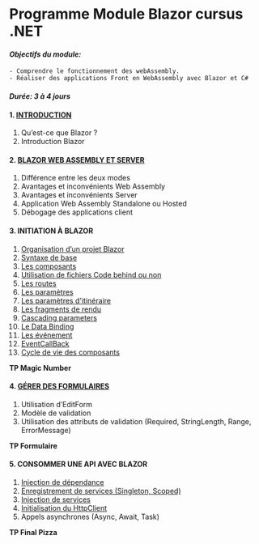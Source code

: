 # Programme Module Blazor cursus .NET
#### ***Objectifs du module:***
    - Comprendre le fonctionnement des webAssembly.
    - Réaliser des applications Front en WebAssembly avec Blazor et C#
#### ***Durée: 3 à 4 jours***
 
#### 1. [INTRODUCTION](https://learn.microsoft.com/fr-fr/aspnet/core/blazor/?view=aspnetcore-6.0)
1. Qu’est-ce que Blazor ?
2. Introduction Blazor
 
#### 2. [BLAZOR WEB ASSEMBLY ET SERVER](https://learn.microsoft.com/fr-fr/aspnet/core/blazor/hosting-models?view=aspnetcore-6.0)
1. Différence entre les deux modes
2. Avantages et inconvénients Web Assembly
3. Avantages et inconvénients Server
4. Application Web Assembly Standalone ou Hosted
5. Débogage des applications client
 
#### 3. INITIATION À BLAZOR
1. [Organisation d’un projet Blazor](https://learn.microsoft.com/fr-fr/aspnet/core/blazor/project-structure?view=aspnetcore-6.0)
2. [Syntaxe de base](https://learn.microsoft.com/fr-fr/aspnet/core/blazor/fundamentals/?view=aspnetcore-6.0)
3. [Les composants](https://learn.microsoft.com/fr-fr/aspnet/core/blazor/components/?view=aspnetcore-6.0)
4. [Utilisation de fichiers Code behind ou non](https://learn.microsoft.com/fr-fr/aspnet/core/blazor/components/?view=aspnetcore-6.0#partial-class-support)
5. [Les routes](https://learn.microsoft.com/fr-fr/aspnet/core/blazor/fundamentals/routing?view=aspnetcore-6.0)
6. [Les paramètres](https://learn.microsoft.com/fr-fr/aspnet/core/blazor/components/?view=aspnetcore-6.0#component-parameters)
7. [Les paramètres d'itinéraire](https://learn.microsoft.com/fr-fr/aspnet/core/blazor/components/?view=aspnetcore-6.0#route-parameters)
8. [Les fragments de rendu](https://learn.microsoft.com/fr-fr/aspnet/core/blazor/components/?view=aspnetcore-6.0#child-content-render-fragments)
9. [Cascading parameters](https://learn.microsoft.com/fr-fr/aspnet/core/blazor/components/cascading-values-and-parameters?view=aspnetcore-6.0)
10. [Le Data Binding](https://learn.microsoft.com/fr-fr/aspnet/core/blazor/components/data-binding?view=aspnetcore-6.0)
11. [Les événement](https://learn.microsoft.com/fr-fr/aspnet/core/blazor/components/event-handling?view=aspnetcore-6.0)
12. [EventCallBack](https://learn.microsoft.com/fr-fr/aspnet/core/blazor/components/event-handling?view=aspnetcore-6.0#eventcallback)
13. [Cycle de vie des composants](https://learn.microsoft.com/fr-fr/aspnet/core/blazor/components/lifecycle?view=aspnetcore-6.0)
    
**TP Magic Number**


#### 4. [GÉRER DES FORMULAIRES](https://learn.microsoft.com/fr-fr/aspnet/core/blazor/forms-and-input-components?view=aspnetcore-6.0)
1. Utilisation d’EditForm
2. Modèle de validation
3. Utilisation des attributs de validation (Required, StringLength, Range, ErrorMessage)

**TP Formulaire**
 
 
#### 5. CONSOMMER UNE API AVEC BLAZOR
1. [Injection de dépendance](https://learn.microsoft.com/fr-fr/aspnet/core/blazor/fundamentals/dependency-injection?view=aspnetcore-6.0)
2. [Enregistrement de services (Singleton, Scoped)](https://learn.microsoft.com/fr-fr/aspnet/core/blazor/fundamentals/dependency-injection?view=aspnetcore-6.0#add-services-to-a-blazor-webassembly-app)
3. [Injection de services](https://learn.microsoft.com/fr-fr/aspnet/core/blazor/fundamentals/dependency-injection?view=aspnetcore-6.0#request-a-service-in-a-component)
4. [Initialisation du HttpClient](https://learn.microsoft.com/fr-fr/aspnet/core/blazor/call-web-api?view=aspnetcore-6.0&pivots=webassembly)
5. Appels asynchrones (Async, Await, Task)

**TP Final Pizza**